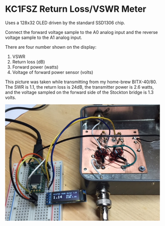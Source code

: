 # KC1FSZ Return Loss/VSWR Meter

Uses a 128x32 OLED driven by the standard SSD1306 chip.

Connect the forward voltage sample to the A0 analog input and the reverse
voltage sample to the A1 analog input.

There are four number shown on the display:

1. VSWR
2. Return loss (dB)
3. Forward power (watts)
4. Voltage of forward power sensor (volts)

This picture was taken while transmitting from my home-brew BITX-40/80.  The
SWR is 1.1, the return loss is 24dB, the transmitter power is 2.6 watts,
and the voltage sampled on the forward side of the Stockton bridge is 1.3 volts.

![alt text](IMG1.jpg "Working demonstration")
